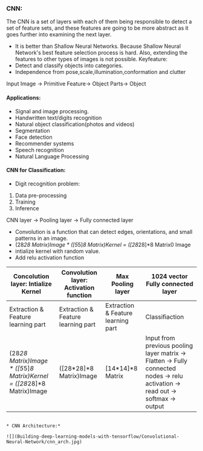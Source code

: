 ### CNN:
The CNN is a set of layers with each of them being responsible to detect a set of feature sets, and these features are going to be more abstract as it goes further into examining the next layer.
- It is better than Shallow Neural Networks. Because Shallow Neural Network's best feature selection process is hard. Also, extending the features to other types of images is not possible.
Keyfeature:
- Detect and classify objects into categories.
- Independence from pose,scale,illumination,conformation and clutter

Input Image -> Primitive Feature-> Object Parts-> Object

#### Applications:
- Signal and image processing.
- Handwritten text/digits recognition
- Natural object classification(photos and videos)
- Segmentation
- Face detection
- Recommender systems
- Speech recognition
- Natural Language Processing

#### CNN for Classification:

- Digit recognition problem:
1. Data pre-processing
2. Training
3. Inference

CNN layer -> Pooling layer -> Fully connected layer

- Convolution is a function that can detect edges, orientations, and small patterns in an image. 
- (28*28 Matrix)Image * ([5*5]*8 Matrix)Kernel = ([28*28]*8 Matrix0 Image
- intialize kernel with random value.
- Add relu activation function

| Concolution layer: Intialize Kernel | Convolution layer: Activation function | Max Pooling layer | 1024 vector Fully connected layer |
|-- | -- | -- | -- |
| Extraction & Feature learning part |  Extraction & Feature learning part |  Extraction & Feature learning part | Classifiaction|
| (28*28 Matrix)Image * ([5*5]*8 Matrix)Kernel = ([28*28]*8 Matrix)Image |  ([28*28]*8 Matrix)Image | [14*14]*8 Matrix  | Input from previous pooling layer matrix -> Flatten -> Fully connected nodes -> relu activation -> read out -> softmax -> output
```

* CNN Architecture:*

![](Building-deep-learning-models-with-tensorflow/Convolutional-Neural-Network/cnn_arch.jpg)